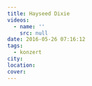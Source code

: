 ```yaml
---
title: Hayseed Dixie
videos:
  - name: ''
    src: null
date: 2016-05-26 07:16:12
tags:
  - konzert
city:
location:
cover:
---
```

